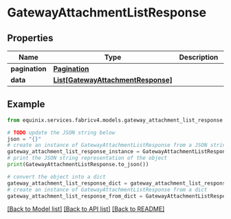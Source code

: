 # GatewayAttachmentListResponse


## Properties

Name | Type | Description | Notes
------------ | ------------- | ------------- | -------------
**pagination** | [**Pagination**](Pagination.md) |  | 
**data** | [**List[GatewayAttachmentResponse]**](GatewayAttachmentResponse.md) |  | 

## Example

```python
from equinix.services.fabricv4.models.gateway_attachment_list_response import GatewayAttachmentListResponse

# TODO update the JSON string below
json = "{}"
# create an instance of GatewayAttachmentListResponse from a JSON string
gateway_attachment_list_response_instance = GatewayAttachmentListResponse.from_json(json)
# print the JSON string representation of the object
print(GatewayAttachmentListResponse.to_json())

# convert the object into a dict
gateway_attachment_list_response_dict = gateway_attachment_list_response_instance.to_dict()
# create an instance of GatewayAttachmentListResponse from a dict
gateway_attachment_list_response_from_dict = GatewayAttachmentListResponse.from_dict(gateway_attachment_list_response_dict)
```
[[Back to Model list]](../README.md#documentation-for-models) [[Back to API list]](../README.md#documentation-for-api-endpoints) [[Back to README]](../README.md)


